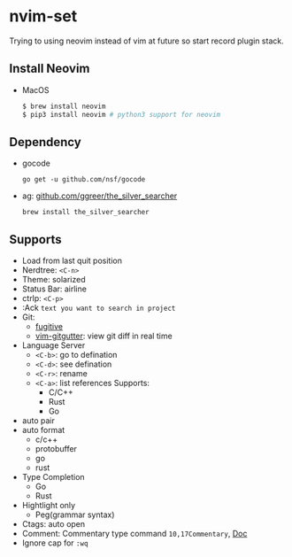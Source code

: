 # nvim-set

Trying to using neovim instead of vim at future so start record plugin stack.

## Install Neovim

- MacOS
    ```bash
    $ brew install neovim
    $ pip3 install neovim # python3 support for neovim
    ```

## Dependency

- gocode
    ```
    go get -u github.com/nsf/gocode
    ```
- ag: [github.com/ggreer/the_silver_searcher](https://github.com/ggreer/the_silver_searcher)
    ```
    brew install the_silver_searcher
    ```

## Supports

- Load from last quit position
- Nerdtree: `<C-n>`
- Theme: solarized
- Status Bar: airline
- ctrlp: `<C-p>`
- :Ack `text you want to search in project`
- Git:
    - [fugitive](https://vimawesome.com/plugin/fugitive-vim)
    - [vim-gitgutter](https://vimawesome.com/plugin/vim-gitgutter): view git diff in real time
- Language Server
    - `<C-b>`: go to defination
    - `<C-d>`: see defination
    - `<C-r>`: rename
    - `<C-a>`: list references
    Supports:
        - C/C++
        - Rust
        - Go
- auto pair
- auto format
    - c/c++
    - protobuffer
    - go
    - rust
- Type Completion
    - Go
    - Rust
- Hightlight only
    - Peg(grammar syntax)
- Ctags: auto open
- Comment: Commentary type command `10,17Commentary`, [Doc](https://vimawesome.com/plugin/commentary-vim)
- Ignore cap for `:wq`
